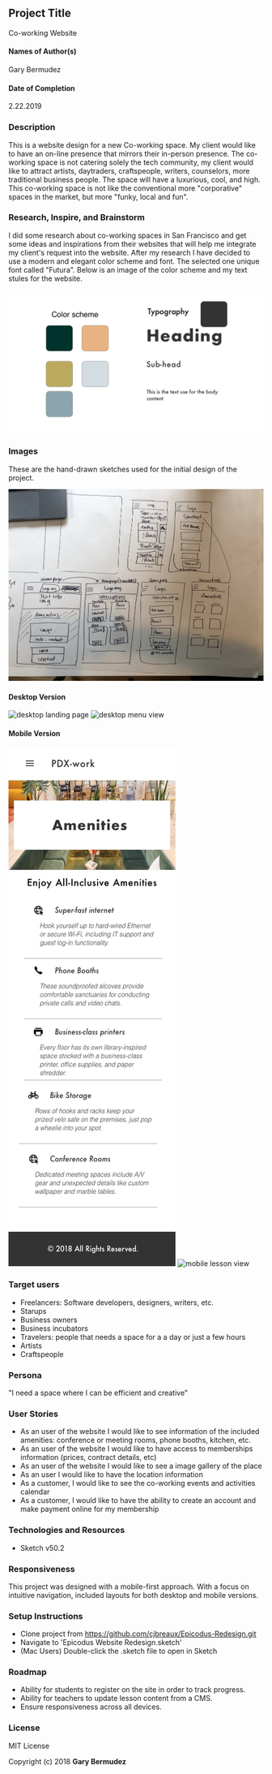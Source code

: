 ## Project Title
 Co-working Website

#### Names of Author(s)
Gary Bermudez
#### Date of Completion
2.22.2019

### Description

This is a website design for a new Co-working space. My client would like to have an on-line presence that mirrors their in-person presence. The co-working space is not catering solely the tech community, my client would like to attract artists, daytraders, craftspeople, writers, counselors, more traditional business people. The space will have a luxurious, cool, and high. This co-working space is not like the conventional more "corporative" spaces in the market, but more "funky, local and fun".
### Research, Inspire, and Brainstorm
I did some research about co-working spaces in San Francisco and get some ideas and inspirations from their websites that will help me integrate my client's request into the website. After my research I have decided to use a modern and elegant color scheme and font. The selected one unique font called "Futura". Below is an image of the color scheme and my text stules for the website.

![font and color scheme](img/colors-fonts.png)


### Images

These are the hand-drawn sketches used for the initial design of the project.

![initial sketches](img/mobile-sketch.jpg)


#### Desktop Version
![desktop landing page](i)
![desktop menu view]()


#### Mobile Version
![mobile tracks page](img/amenities.jpg)
![mobile lesson view]()


### Target users

* Freelancers: Software developers, designers, writers, etc.
* Starups
* Business owners
* Business incubators
* Travelers: people that needs a space for a a day or just a few hours
* Artists
* Craftspeople


### Persona

"I need a space where I can be efficient and creative"

### User Stories
* As an user of the website I would like to see information of the included amenities: conference or meeting rooms, phone booths, kitchen, etc.
* As an user of the website I would like to have access to memberships information (prices, contract details, etc)
* As an user of the website I would like to see a image gallery of the place
* As an user I would like to have the location information
* As a customer, I would like to see the co-working events and activities calendar
* As a customer, I would like to have the ability to create an account and make payment online for my membership


### Technologies and Resources

* Sketch v50.2

### Responsiveness

This project was designed with a mobile-first approach. With a focus on intuitive navigation, included layouts for both desktop and mobile versions.

### Setup Instructions

* Clone project from https://github.com/cjbreaux/Epicodus-Redesign.git
* Navigate to 'Epicodus Website Redesign.sketch'
* (Mac Users) Double-click the .sketch file to open in Sketch


### Roadmap

* Ability for students to register on the site in order to track progress.
* Ability for teachers to update lesson content from a CMS.
* Ensure responsiveness across all devices.


### License

MIT License

Copyright (c) 2018 **Gary Bermudez**
